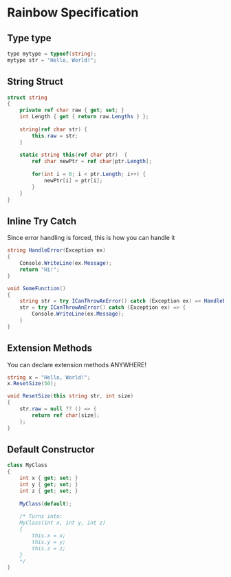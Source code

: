 ﻿# Rainbow Specification

## Type type

```csharp
type mytype = typeof(string);
mytype str = "Hello, World!";
```

## String Struct

```csharp
struct string
{
    private ref char raw { get; set; }
    int Length { get { return raw.Lengths } };
    
    string(ref char str) {
        this.raw = str;
    }
    
    static string this(ref char ptr)  {
        ref char newPtr = ref char[ptr.Length];
        
        for(int i = 0; i < ptr.Length; i++) {
            newPtr[i] = ptr[i];
        }
    }
}
```

## Inline Try Catch
Since error handling is forced, this is how you can handle it

```csharp
string HandleError(Exception ex)
{
    Console.WriteLine(ex.Message);
    return "Hi!";
}

void SomeFunction()
{
    string str = try ICanThrowAnError() catch (Exception ex) => HandleError(ex);
    str = try ICanThrowAnError() catch (Exception ex) => {
        Console.WriteLine(ex.Message);
    }
}
```

## Extension Methods
You can declare extension methods ANYWHERE!

```csharp
string x = "Hello, World!";
x.ResetSize(50);

void ResetSize(this string str, int size)
{
    str.raw = null ?? () => {
        return ref char[size];
    };
}    
```

## Default Constructor

```csharp
class MyClass
{
    int x { get; set; }
    int y { get; set; }
    int z { get; set; }
    
    MyClass(default);
    
    /* Turns into:
    MyClass(int x, int y, int z)
    {
        this.x = x;
        this.y = y;
        this.z = z;
    }
    */
}
```
